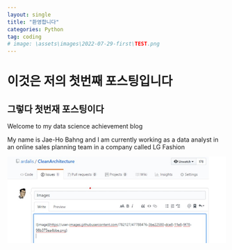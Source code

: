 ```yaml
---
layout: single
title: "환영합니다"
categories: Python
tag: coding
# image: \assets\images\2022-07-29-first\TEST.png
---
```


# 이것은 저의 첫번째 포스팅입니다
## 그렇다 첫번재 포스팅이다
Welcome to my data science achievement blog <br>

My name is Jae-Ho Bahng and I am currently working as a data analyst in an online sales planning team
in a company called LG Fashion


<!-- ![]({{ page.image }}) -->


<!-- ![My Image]( -->

<img src="\assets\images\2022-07-29-first\TEST.png" alt="Alt text">



